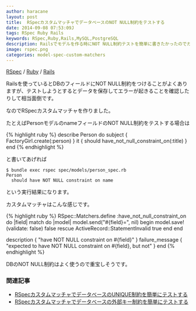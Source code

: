 ```yaml
---
author: haracane
layout: post
title:  RSpecカスタムマッチャでデータベースのNOT NULL制約をテストする
date: 2014-09-08 07:53:09J
tags: RSpec Ruby Rails
keywords: RSpec,Ruby,Rails,MySQL,PostgreSQL
description: Railsでモデルを作る時にNOT NULL制約テストを簡単に書きたかったのでカスタムマッチャを作りました。
image: rspec.png
categories: model-spec-custom-matchers
---
```

[RSpec](/tags/rspec/) / [Ruby](/tags/ruby/) / [Rails](/tags/rails/)

Railsを使っているとDBのフィールドにNOT NULL制約をつけることがよくありますが、テストしようとするとデータを保存してエラーが起きることを確認したりして相当面倒です。

なのでRSpecカスタムマッチャを作りました。

たとえばPersonモデルのnameフィールドのNOT NULL制約をテストする場合は

{% highlight ruby %}
describe Person do
  subject { FactoryGirl.create(:person) }
  it { should have_not_null_constraint_on(:title) }
end
{% endhighlight %}

と書いてあげれば

    $ bundle exec rspec spec/models/person_spec.rb
    Person
      should have NOT NULL constraint on name

という実行結果になります。

カスタムマッチャはこんな感じです。

{% highlight ruby %}
RSpec::Matchers.define :have_not_null_constraint_on do |field|
  match do |model|
    model.send("#{field}=", nil)
    begin
      model.save!(validate: false)
      false
    rescue ActiveRecord::StatementInvalid
      true
    end
  end

  description { "have NOT NULL constraint on #{field}" }
  failure_message { "expected to have NOT NULL constraint on #{field}, but not" }
end
{% endhighlight %}

DBのNOT NULL制約はよく使うので重宝しそうです。

### 関連記事
* [RSpecカスタムマッチャでデータベースのUNIQUE制約を簡単にテストする](/2014/09/09/rspec-db-unique-constraint/)
* [RSpecカスタムマッチャでデータベースの外部キー制約を簡単にテストする](/2014/09/10/rspec-db-foreign-key-constraint/)
